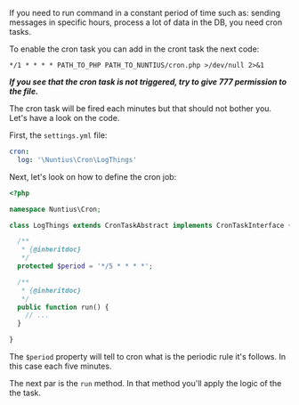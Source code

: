 If you need to run command in a constant period of time such as: sending
messages in specific hours, process a lot of data in the DB, you need cron 
tasks.

To enable the cron task you can add in the cront task the next code:
```
*/1 * * * * PATH_TO_PHP PATH_TO_NUNTIUS/cron.php >/dev/null 2>&1
```
***If you see that the cron task is not triggered, try to give 777 permission to
the file.***

The cron task will be fired each minutes but that should not bother you. Let's
have a look on the code.

First, the `settings.yml` file:

```yml
cron:
  log: '\Nuntius\Cron\LogThings'
```

Next, let's look on how to define the cron job:
```php
<?php

namespace Nuntius\Cron;

class LogThings extends CronTaskAbstract implements CronTaskInterface {

  /**
   * {@inheritdoc}
   */
  protected $period = '*/5 * * * *';

  /**
   * {@inheritdoc}
   */
  public function run() {
    // ...
  }

}
```

The `$period` property will tell to cron what is the periodic rule it's 
follows. In this case each five minutes.

The next par is the `run` method. In that method you'll apply the logic of the
the task.
